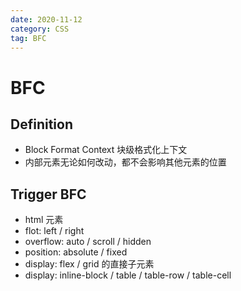 ```yaml
---
date: 2020-11-12
category: CSS
tag: BFC
---
```


# BFC

## Definition

- Block Format Context 块级格式化上下文
- 内部元素无论如何改动，都不会影响其他元素的位置

## Trigger BFC

- html 元素
- flot: left / right
- overflow: auto / scroll / hidden
- position: absolute / fixed
- display: flex / grid 的直接子元素
- display: inline-block / table / table-row / table-cell
